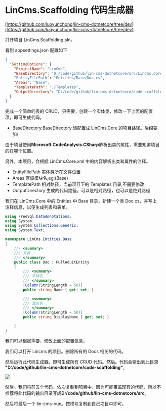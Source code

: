 # LinCms.Scaffolding 代码生成器

[https://github.com/luoyunchong/lin-cms-dotnetcore/tree/dev](https://github.com/luoyunchong/lin-cms-dotnetcore/tree/dev)

打开项目 LinCms.Scaffolding.sln。

看到 appsettings.json 配置如下

```json
{
  "SettingOptions": {
    "ProjectName": "LinCms",
    "BaseDirectory": "D:/code/github/lin-cms-dotnetcore/src/LinCms.Core/"
    "EntityFilePath": "Entities/Base/Doc.cs",
    "Areas": "Base",
    "TemplatePath": "./Templates",
    "OutputDirectory": "D:/code/github/lin-cms-dotnetcore/code-scaffolding"
  }
}
```

完成一个简单的表的 CRUD，只需要，创建一个实体类，修改一下上面的配置项，即可生成代码。

- BaseDirectory:BaseDirectory 请配置成 LinCms.Core 的项目路径。后缀要加/

由于项目使用**Microsoft.CodeAnalysis.CSharp**解析出类的属性，需要知道项目的在哪个位置。

另外，本项目，会根据 LinCms.Core.xml 中的内容解析出类和属性的注释。

- EntityFilePath 实体类所在文件位置
- Areas 区域模块名,eg:(Base)
- TemplatePath 相对路径，当前项目下的 Templates 目录,不需要修改
- OutputDirectory 生成的代码路径。可以是相对路径，也可以是绝对路径

我们在 LinCms.Core 中的 Entities 中 Base 目录，新建一个类 Doc.cs，并写上注释信息，以便生成列表和表单。

```cs
using FreeSql.DataAnnotations;
using System;
using System.Collections.Generic;
using System.Text;

namespace LinCms.Entities.Base
{
    /// <summary>
    /// 文档
    /// </summary>
    public class Doc : FullAduitEntity
    {
        /// <summary>
        /// 文档名
        /// </summary>
        [Column(StringLength = 50)]
        public string Name { get; set; }

        /// <summary>
        /// 显示名
        /// </summary>
        [Column(StringLength = 50)]
        public string DisplayName { get; set; }

    }
}
```

我们可以根据需要，修改上面的配置信息。

我们可以打开 Lincms 的项目。删除所有的 Docs 相关的代码。

然后运行此代码生成器。即可生成所有 CRUD 代码。然后。代码会输出到此目录 **"D:/code/github/lin-cms-dotnetcore/code-scaffolding"**,

![](https://pic.downk.cc/item/5f1da73014195aa594ee9888.jpg)

然后。我们将前五个代码，依次复制到项目中，因为可能覆盖现有的代码，所以不推荐将此代码的输出目录写成**D:/code/github/lin-cms-dotnetcore/src**。

然后将最后一个 lin-cms-vue。按模块复制到自己项目中即可。
